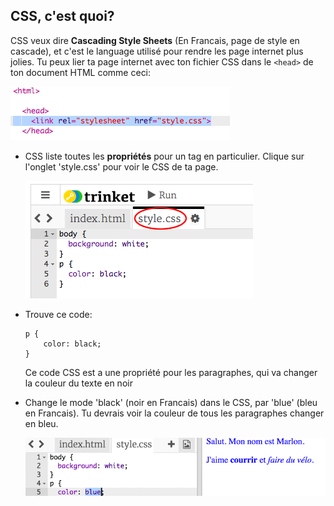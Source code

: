 ## CSS, c'est quoi?

CSS veux dire __Cascading Style Sheets__ (En Francais, page de style en cascade), et c'est le language utilisé pour rendre les page internet plus jolies. Tu peux lier ta page internet avec ton fichier CSS dans le `<head>` de ton document HTML comme ceci:

![screenshot](images/birthday-css-link.png)

+ CSS liste toutes les __propriétés__ pour un tag en particulier. Clique sur l'onglet 'style.css' pour voir le CSS de ta page.

	![screenshot](images/birthday-css-tab.png)

+ Trouve ce code:

	```
	p {
		color: black;
	}
	```

	Ce code CSS est a une propriété pour les paragraphes, qui va changer la couleur du texte en noir

+ Change le mode 'black' (noir en Francais) dans le CSS, par 'blue' (bleu en Francais). Tu devrais voir la couleur de tous les paragraphes changer en bleu.

	![screenshot](images/birthday-edit-css.png)

